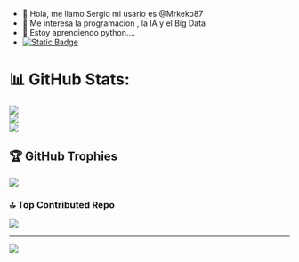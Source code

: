 - 👋 Hola, me llamo Sergio mi usario es @Mrkeko87
- 👀 Me interesa la programacion , la IA y el Big Data
- 🌱 Estoy aprendiendo python....
- [![Static Badge](https://img.shields.io/badge/email%20-%20red?logo=gmail&logoColor=white)](mailto:s.rodrigueznavarro@gmail.com)


# 📊 GitHub Stats:
![](https://github-readme-stats.vercel.app/api?username=mrkeko87&theme=dark&hide_border=false&include_all_commits=true&count_private=false)<br/>
![](https://github-readme-streak-stats.herokuapp.com/?user=mrkeko87&theme=dark&hide_border=false)<br/>
![](https://github-readme-stats.vercel.app/api/top-langs/?username=mrkeko87&theme=dark&hide_border=false&include_all_commits=true&count_private=false&layout=compact)

## 🏆 GitHub Trophies
![](https://github-profile-trophy.vercel.app/?username=mrkeko87&theme=radical&no-frame=false&no-bg=true&margin-w=4)

### 🔝 Top Contributed Repo
![](https://github-contributor-stats.vercel.app/api?username=mrkeko87&limit=5&theme=dark&combine_all_yearly_contributions=true)

---
[![](https://visitcount.itsvg.in/api?id=mrkeko87&icon=0&color=0)](https://visitcount.itsvg.in)

<!-- Proudly created with GPRM ( https://gprm.itsvg.in ) -->
